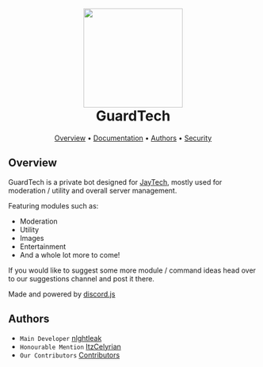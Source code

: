 <h1 align="center">
  <img width="200" src="https://cdn.discordapp.com/attachments/1103912751157485570/1150894968924282900/Logo.png" />
  <br>GuardTech<br>
</h1>

<p align="center">
  <a href="#overview">Overview</a>
  •
  <a href="https://support.jayts.uk/power/overview">Documentation</a>
  •
  <a href="#authors">Authors</a>
  •
  <a href="https://github.com/JayTechDevelopment/Assistant/blob/main/SECURITY.md">Security</a>
</p>

## Overview
GuardTech is a private bot designed for [JayTech](https://discord.gg/47fWbK5QYB), mostly used for moderation / utility and overall server management.

Featuring modules such as:
- Moderation
- Utility
- Images
- Entertainment
- And a whole lot more to come!

If you would like to suggest some more module / command ideas head over to our suggestions channel and post it there.

Made and powered by [discord.js](https://discordjs.dev)

## Authors
- `Main Developer` [nlghtleak](https://github.com/nlghtleak)
- `Honourable Mention` [ItzCelyrian](https://github.com/ItzCelyrian)
- `Our Contributors` [Contributors](https://github.com/JayCordDevelopment/Assistant/graphs/contributors)
